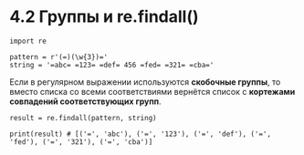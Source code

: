 # 4.2 Группы и re.findall()

```
import re

pattern = r'(=)(\w{3})='
string = '=abc= =123= =def= 456 =fed= =321= =cba='
```

Если в регулярном выражении используются **скобочные группы**,
то вместо списка со всеми соответствиями вернётся список с **кортежами совпадений соответствующих групп**.

```
result = re.findall(pattern, string)

print(result) # [('=', 'abc'), ('=', '123'), ('=', 'def'), ('=', 'fed'), ('=', '321'), ('=', 'cba')]
```
